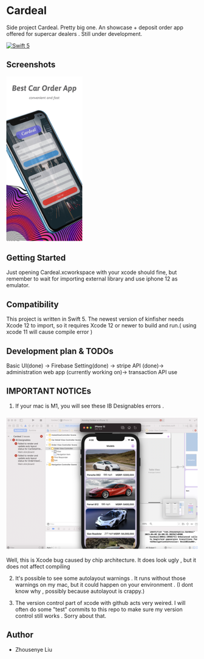 # Cardeal
Side project Cardeal. Pretty big one. An showcase + deposit order app offered for supercar dealers .   Still under development. 

[![Swift 5](https://img.shields.io/badge/Swift-5.0-orange.svg)](https://swift.org)


## Screenshots
<h7 align="left">
<img src="screenshots.gif" width="200" />
</h7>

## Getting Started
Just opening Cardeal.xcworkspace with your xcode should fine, but remember to wait for importing external library and use iphone 12 as emulator.

## Compatibility
This project is written in Swift 5. The newest version  of kinfisher needs Xcode 12 to import, so it requires Xcode 12 or newer to build and run.( using xcode 11 will cause compile error )

## Development plan & TODOs
Basic UI(done) -> Firebase Setting(done) ->  stripe API (done)-> administration web app (currently working on)-> transaction API use 

## IMPORTANT NOTICEs
1. If your mac is M1, you will see these IB Designables errors .

<h3 align="center">
<img src="XcodeBugOne.png" />
</h3>

Well,  this is Xcode bug caused by chip architecture. It does look ugly , but it does not affect compiling

2. It's  possible to see some autolayout warnings . It runs without those warnings on my mac, but it could happen on your environment . (I dont know why , possibly because autolayout is crappy.)

3. The version control part of xcode with github  acts very weired. I will often do some "test" commits to  this repo to make sure my version control still works . Sorry about that.

## Author

* Zhousenye Liu



